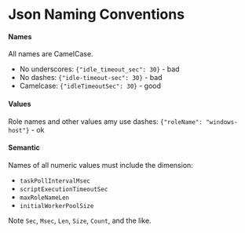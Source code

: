 Json Naming Conventions
===

#### Names

All names are CamelCase.
* No underscores: ```{"idle_timeout_sec": 30}``` - bad
* No dashes: ```{"idle-timeout-sec": 30}``` - bad
* Camelcase: ```{"idleTimeoutSec": 30}``` - good


#### Values
Role names and other values amy use dashes:
```{"roleName": "windows-host"}``` - ok


#### Semantic

Names of all numeric values must include the dimension:
* `taskPollIntervalMsec`
* `scriptExecutionTimeoutSec`
* `maxRoleNameLen`
* `initialWorkerPoolSize`

Note `Sec`, `Msec`, `Len`, `Size`, `Count`, and the like.
